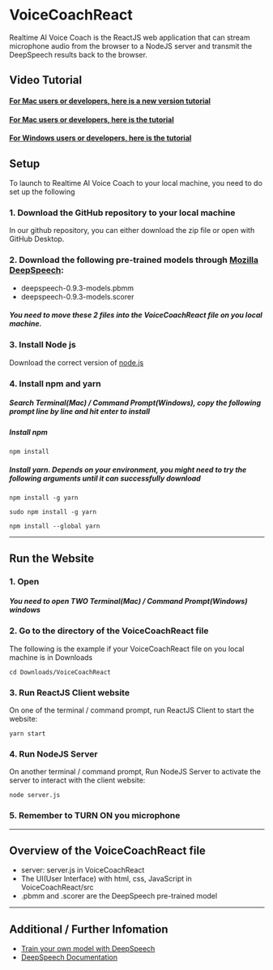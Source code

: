 # VoiceCoachReact
Realtime AI Voice Coach is the ReactJS web application that can stream microphone audio from the browser
to a NodeJS server and transmit the DeepSpeech results back to the browser.  
## Video Tutorial
#### [For Mac users or developers, here is a new version tutorial](https://youtu.be/xflTDyY77Xw)
#### [For Mac users or developers, here is the tutorial](https://youtu.be/3v-AcyKFpV4)  
#### [For Windows users or developers, here is the tutorial](https://www.youtube.com/watch?v=Ndxx7YlYFgE&ab_channel=MyTran)


## Setup  
To launch to Realtime AI Voice Coach to your local machine, you need to do set up the following
### 1. Download the GitHub repository to your local machine
In our github repository, you can either download the zip file or open with GitHub Desktop.

### 2. Download the following pre-trained models through [Mozilla DeepSpeech](https://github.com/mozilla/DeepSpeech/releases/tag/v0.9.3):
* deepspeech-0.9.3-models.pbmm
* deepspeech-0.9.3-models.scorer
##### You need to move these 2 files into the VoiceCoachReact file on you local machine.

### 3. Install Node js
Download the correct version of [node.js](https://nodejs.org/en/download/)

### 4. Install npm and yarn
##### Search Terminal(Mac) / Command Prompt(Windows), copy the following prompt line by line and hit enter to install
##### Install npm

```
npm install
```

##### Install yarn. Depends on your environment, you might need to try the following arguments until it can successfully download
```
npm install -g yarn
```

```
sudo npm install -g yarn
```

```
npm install --global yarn
```
---
## Run the Website
### 1. Open 
##### You need to open TWO Terminal(Mac) / Command Prompt(Windows) windows

### 2. Go to the directory of the VoiceCoachReact file
The following is the example if your VoiceCoachReact file on you local machine is in Downloads
```
cd Downloads/VoiceCoachReact
```

### 3. Run ReactJS Client website
On one of the terminal / command prompt, run ReactJS Client to start the website:
```
yarn start
```

### 4. Run NodeJS Server
On another terminal / command prompt, Run NodeJS Server to activate the server to interact with the client website:

```
node server.js
```

### 5. Remember to TURN ON you microphone

---
## Overview of the VoiceCoachReact file
* server: server.js in VoiceCoachReact
* The UI(User Interface) with html, css, JavaScript in VoiceCoachReact/src
* .pbmm and .scorer are the DeepSpeech pre-trained model
---
## Additional / Further Infomation
* [Train your own model with DeepSpeech](https://deepspeech.readthedocs.io/en/v0.9.3/TRAINING.html)
* [DeepSpeech Documentation](https://deepspeech.readthedocs.io/en/v0.9.3/?badge=latest)

